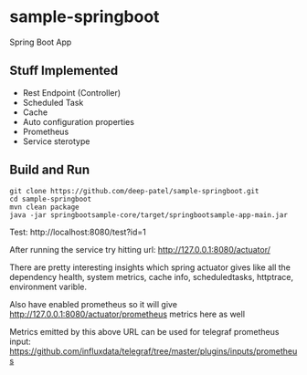 # sample-springboot
Spring Boot App

## Stuff Implemented
- Rest Endpoint (Controller)
- Scheduled Task
- Cache
- Auto configuration properties
- Prometheus
- Service sterotype

## Build and Run

```
git clone https://github.com/deep-patel/sample-springboot.git
cd sample-springboot
mvn clean package
java -jar springbootsample-core/target/springbootsample-app-main.jar
```

Test: http://localhost:8080/test?id=1

After running the service try hitting url: http://127.0.0.1:8080/actuator/

There are pretty interesting insights which spring actuator gives like all the dependency health, system metrics, cache info, scheduledtasks, httptrace, environment varible.

Also have enabled prometheus so it will give http://127.0.0.1:8080/actuator/prometheus metrics here as well

Metrics emitted by this above URL can be used for telegraf prometheus input: 
https://github.com/influxdata/telegraf/tree/master/plugins/inputs/prometheus